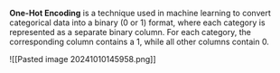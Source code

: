 **One-Hot Encoding** is a technique used in machine learning to convert categorical data into a binary (0 or 1) format, where each category is represented as a separate binary column. For each category, the corresponding column contains a 1, while all other columns contain 0.

![[Pasted image 20241010145958.png]]


